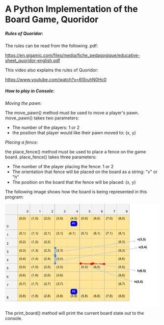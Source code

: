 # **A Python Implementation of the Board Game, Quoridor**

##### _Rules of Quoridor:_
The rules can be read from the following .pdf:

https://en.gigamic.com/files/media/fiche_pedagogique/educative-sheet_quoridor-english.pdf

This video also explains the rules of Quoridor:

https://www.youtube.com/watch?v=6ISruhN0Hc0

##### _How to play in Console:_
_Moving the pawn:_ 

The move_pawn() method must be used to move a player's pawn. 
move_pawn() takes two parameters:
  - The number of the players: 1 or 2 
  - the position that player would like their pawn moved to: (x, y)

_Placing a fence:_

the place_fence() method must be used to place a fence on the game board.
place_fence() takes three parameters: 
  - The number of the player placing the fence: 1 or 2
  - The orientation that fence will be placed on the board as a string: "v" or "h"
  - The position on the board that the fence will be placed: (x, y)

The following image shows how the board is being represented in this program:

![img.png](img.png)

The print_board() method will print the current board state out to the console.